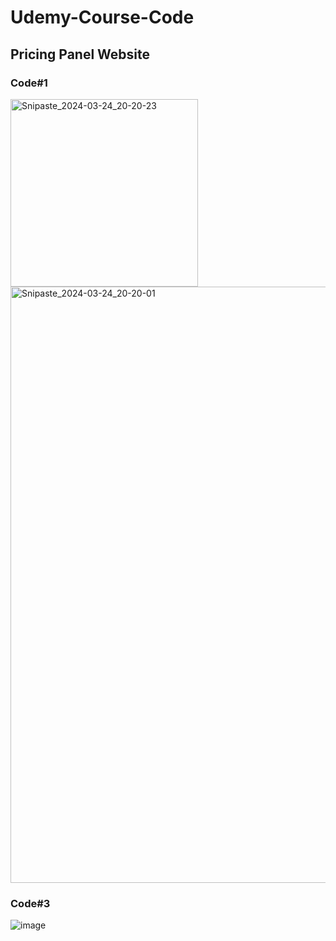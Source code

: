# Udemy-Course-Code
## Pricing Panel Website
### Code#1

<img width="300" alt="Snipaste_2024-03-24_20-20-23" src="https://github.com/Li-8023/Udemy-Course-Code/assets/80284104/ee38f50a-c556-42e2-9794-e027e62eb25a">
<img width="954" alt="Snipaste_2024-03-24_20-20-01" src="https://github.com/Li-8023/Udemy-Course-Code/assets/80284104/9fb8412a-b64c-49bd-809e-92dc3b4604fc">

### Code#3
![image](https://github.com/Li-8023/Udemy-Course-Code/assets/80284104/25811388-020a-4741-bb7f-ad118cc4640c)
